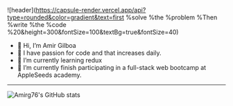 ![header](https://capsule-render.vercel.app/api?type=rounded&color=gradient&text=first %solve %the %problem %Then %write %the %code %20&height=300&fontSize=100&textBg=true&fontSize=40)
- 👋 Hi, I’m Amir Gilboa 
- 👀 I have passion for code and that increases daily.
- 🌱 I’m currently learning redux
- 💞️ I’m currently finish participating in a full-stack web bootcamp at AppleSeeds academy.

---
![Amirg76's GitHub stats](https://github-readme-stats.vercel.app/api?username=amirg76&count_private=true&show_icons=true&theme=radical)
<!---
amirg76/amirg76 is a ✨ special ✨ repository because its `README.md` (this file) appears on your GitHub profile.
You can click the Preview link to take a look at your changes.
--->
